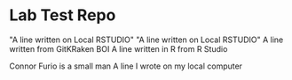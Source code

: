 # Lab Test Repo
"A line written on Local RSTUDIO" 
"A line written on Local RSTUDIO" 
A line written from GitKRaken BOI 
A line written in R from R Studio 

Connor Furio is a small man A line I wrote on my local computer  
